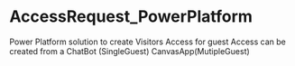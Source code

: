 # AccessRequest_PowerPlatform
Power Platform solution to create Visitors Access for guest
Access can be created from a ChatBot (SingleGuest) CanvasApp(MutipleGuest)
